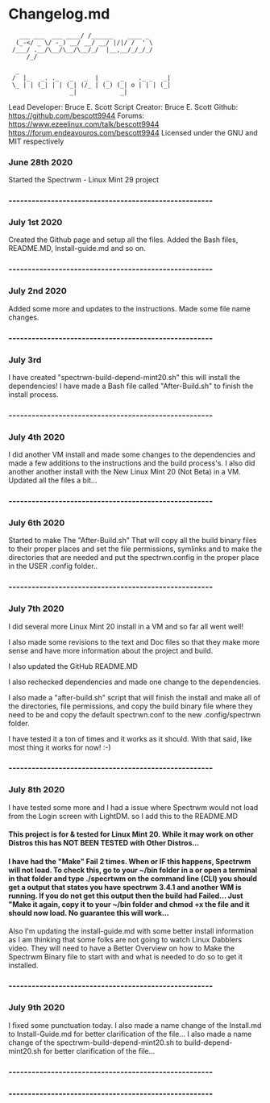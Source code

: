 # Changelog.md
       ___ ___  ___ ____/ /______    ____ _  
      (_-</ _ \/ -_) __/ __/ __/ |/|/ /  ' \ 
     /___/ .__/\__/\__/\__/_/  |__,__/_/_/_/ 
         /_/                                 

      _                                           
     /  |_   _. ._   _   _  |  _   _    ._ _   _| 
     \_ | | (_| | | (_| (/_ | (_) (_| o | | | (_| 
                     _|            _|             


 Lead Developer: Bruce E. Scott
 Script Creator: Bruce E. Scott
 Github: https://github.com/bescott9944
 Forums: https://www.ezeelinux.com/talk/bescott9944
         https://forum.endeavouros.com/bescott9944
 Licensed under the GNU and MIT respectively

### June 28th 2020
Started the Spectrwm - Linux Mint 29 project
### -----------------------------------------------------

### July 1st 2020
Created the Github page and setup all the files.
Added the Bash files, README.MD, Install-guide.md and so on.
### -----------------------------------------------------

### July 2nd 2020
Added some more and updates to the instructions.
Made some file name changes.
### -----------------------------------------------------

### July 3rd
I have created "spectrwn-build-depend-mint20.sh" this will install the
dependencies! I have made a Bash file called "After-Build.sh" to finish the
install process.
### -----------------------------------------------------

### July 4th 2020
I did another VM install and made some changes to the dependencies
and made a few additions to the instructions and the build process's.
I also did another another install with the New Linux Mint 20 (Not Beta)
in a VM.
Updated all the files a bit...
### -----------------------------------------------------

### July 6th 2020
Started to make The "After-Build.sh" That will copy all the build binary files
to their proper places and set the file permissions, symlinks and to make
the directories that are needed and put the spectrwn.config in the proper
place in the USER .config folder..
### -----------------------------------------------------

### July 7th 2020
I did several more Linux Mint 20 install in a VM and so far all went well!

I also made some revisions to the text and Doc files so that they make
more sense and have more information about the project and build.

I also updated the GitHub README.MD

I also rechecked dependencies and made one change to the dependencies.

I also made a "after-build.sh" script that will finish the install and make
all of the directories, file permissions, and copy the build binary file
where they need to be and copy the default spectrwn.conf to the new
.config/spectrwn folder.

I have tested it a ton of times and it works as it should.
With that said, like most thing it works for now! :-)
### -----------------------------------------------------

### July 8th 2020
I have tested some more and I had a issue where Spectrwm would not load from
the Login screen with LightDM. so I add this to the README.MD

#### This project is for & tested for Linux Mint 20. While it may work on other Distros this has NOT BEEN TESTED with Other Distros...

#### I have had the "Make" Fail 2 times. When or IF this happens, Spectrwm will not load. To check this, go to your ~/bin folder in a or open a terminal in that folder and type ./specrtwm on the command line (CLI) you should get a output that states you have spectrwm 3.4.1 and another WM is running. If you do not get this output then the build had Failed... Just "Make it again, copy it to your ~/bin folder and chmod +x the file and it should now load. No guarantee this will work...

Also I'm updating the install-guide.md with some better install information as I am
thinking that some folks are not going to watch Linux Dabblers video. They will
need to have a Better Overview on how to Make the Spectrwm Binary file
to start with and what is needed to do so to get it installed.
### -----------------------------------------------------

### July 9th 2020
I fixed some punctuation today.
I also made a name change of the Install.md to Install-Guide.md for better
clarification of the file...
I also made a name change of the spectrwm-build-depend-mint20.sh to
build-depend-mint20.sh for better clarification of the file...
### -----------------------------------------------------



### -----------------------------------------------------

